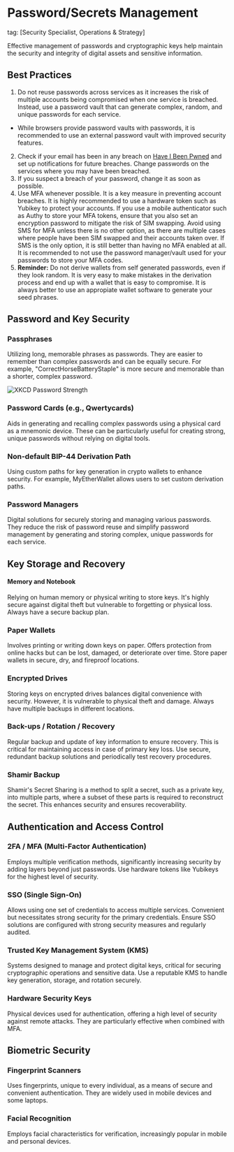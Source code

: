 # Password/Secrets Management
tag: [Security Specialist, Operations & Strategy]

Effective management of passwords and cryptographic keys help maintain the security and integrity of digital assets and sensitive information.

## Best Practices
1. Do not reuse passwords across services as it increases the risk of multiple accounts being compromised when one service is breached. Instead, use a password vault that can generate complex, random, and unique passwords for each service.
  - While browsers provide password vaults with passwords, it is recommended to use an external password vault with improved security features.
2. Check if your email has been in any breach on [Have I Been Pwned](https://haveibeenpwned.com/) and set up notifications for future breaches. Change passwords on the services where you may have been breached.
3. If you suspect a breach of your password, change it as soon as possible.
4. Use MFA whenever possible. It is a key measure in preventing account breaches. It is highly recommended to use a hardware token such as Yubikey to protect your accounts. If you use a mobile authenticator such as Authy to store your MFA tokens, ensure that you also set an encryption password to mitigate the risk of SIM swapping. Avoid using SMS for MFA unless there is no other option, as there are multiple cases where people have been SIM swapped and their accounts taken over. If SMS is the only option, it is still better than having no MFA enabled at all. It is recommended to not use the password manager/vault used for your passwords to store your MFA codes.
5. **Reminder:** Do not derive wallets from self generated passwords, even if they look random. It is very easy to make mistakes in the derivation process and end up with a wallet that is easy to compromise. It is always better to use an appropiate wallet software to generate your seed phrases.

## Password and Key Security
### Passphrases
Utilizing long, memorable phrases as passwords. They are easier to remember than complex passwords and can be equally secure. For example, "CorrectHorseBatteryStaple" is more secure and memorable than a shorter, complex password.

![XKCD Password Strength](https://imgs.xkcd.com/comics/password_strength.png)

### Password Cards (e.g., Qwertycards)
Aids in generating and recalling complex passwords using a physical card as a mnemonic device. These can be particularly useful for creating strong, unique passwords without relying on digital tools.

### Non-default BIP-44 Derivation Path
Using custom paths for key generation in crypto wallets to enhance security. For example, MyEtherWallet allows users to set custom derivation paths.

### Password Managers
Digital solutions for securely storing and managing various passwords. They reduce the risk of password reuse and simplify password management by generating and storing complex, unique passwords for each service.


## Key Storage and Recovery
#### Memory and Notebook
Relying on human memory or physical writing to store keys. It's highly secure against digital theft but vulnerable to forgetting or physical loss. Always have a secure backup plan.

### Paper Wallets 
Involves printing or writing down keys on paper. Offers protection from online hacks but can be lost, damaged, or deteriorate over time. Store paper wallets in secure, dry, and fireproof locations.

### Encrypted Drives
Storing keys on encrypted drives balances digital convenience with security. However, it is vulnerable to physical theft and damage. Always have multiple backups in different locations.

### Back-ups / Rotation / Recovery
Regular backup and update of key information to ensure recovery. This is critical for maintaining access in case of primary key loss. Use secure, redundant backup solutions and periodically test recovery procedures.

### Shamir Backup
Shamir's Secret Sharing is a method to split a secret, such as a private key, into multiple parts, where a subset of these parts is required to reconstruct the secret. This enhances security and ensures recoverability.


## Authentication and Access Control
### 2FA / MFA (Multi-Factor Authentication)
Employs multiple verification methods, significantly increasing security by adding layers beyond just passwords. Use hardware tokens like Yubikeys for the highest level of security.

### SSO (Single Sign-On)
Allows using one set of credentials to access multiple services. Convenient but necessitates strong security for the primary credentials. Ensure SSO solutions are configured with strong security measures and regularly audited.

### Trusted Key Management System (KMS)
Systems designed to manage and protect digital keys, critical for securing cryptographic operations and sensitive data. Use a reputable KMS to handle key generation, storage, and rotation securely.

### Hardware Security Keys
Physical devices used for authentication, offering a high level of security against remote attacks. They are particularly effective when combined with MFA.


## Biometric Security
### Fingerprint Scanners
Uses fingerprints, unique to every individual, as a means of secure and convenient authentication. They are widely used in mobile devices and some laptops.

### Facial Recognition
Employs facial characteristics for verification, increasingly popular in mobile and personal devices.
